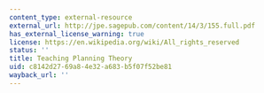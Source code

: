 ```yaml
---
content_type: external-resource
external_url: http://jpe.sagepub.com/content/14/3/155.full.pdf
has_external_license_warning: true
license: https://en.wikipedia.org/wiki/All_rights_reserved
status: ''
title: Teaching Planning Theory
uid: c8142d27-69a8-4e32-a683-b5f07f52be81
wayback_url: ''
---
```

